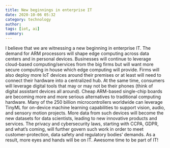 ```yaml
---
title: New beginnings in enterprise IT 
date: 2020-10-06 05:32
category: technology
author: 
tags: [iot, ai]
summary: 
---
```


I believe that we are witnessing a new beginning in enterprise IT. The demand for ARM processors will shape edge computing across data centers and in personal devices. Businesses will continue to leverage cloud-based computing/services from the big firms but will want more secure computing in house which edge computing will provide. Firms will also deploy more IoT devices around their premises or at least will need to connect their hardware into a centralized hub. At the same time, consumers will leverage digital tools that may or may not be their phones (think of digital assistant devices all around). Cheap ARM-based single-chip boards are becoming more and more serious alternatives to traditional computing hardware. Many of the 250 billion microcontrollers worldwide can leverage TinyML for on-device machine learning capabilities to support vision, audio, and sensory motion projects. More data from such devices will become the new datasets for data scientists, leading to new innovative products and services. The privacy and cybersecurity laws, starting with CCPA, GDPR, and what’s coming, will further govern such work in order to meet customer-protection, data safety and regulatory bodies’ demands. As a result, more eyes and hands will be on IT. Awesome time to be part of IT!
